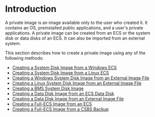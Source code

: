 # Introduction<a name="EN-US_TOPIC_0013901628"></a>

A private image is an image available only to the user who created it. It contains an OS, preinstalled public applications, and a user's private applications. A private image can be created from an ECS or the system disk or data disks of an ECS. It can also be imported from an external system.

This section describes how to create a private image using any of the following methods:

-   [Creating a System Disk Image from a Windows ECS](creating-a-system-disk-image-from-a-windows-ecs.md)
-   [Creating a System Disk Image from a Linux ECS](creating-a-system-disk-image-from-a-linux-ecs.md)
-   [Creating a Windows System Disk Image from an External Image File](creating_a_windows_system_disk_image_from_an_external_image_file)
-   [Creating a Linux System Disk Image from an External Image File](creating_a_linux_system_disk_image_from_an_external_image_file)
-   [Creating a BMS System Disk Image](creating-a-bms-system-disk-image.md)
-   [Creating a Data Disk Image from an ECS Data Disk](creating-a-data-disk-image-from-an-ecs-data-disk.md)
-   [Creating a Data Disk Image from an External Image File](creating-a-data-disk-image-from-an-external-image-file.md)
-   [Creating a Full-ECS Image from an ECS](creating-a-full-ecs-image-from-an-ecs.md)
-   [Creating a Full-ECS Image from a CSBS Backup](creating-a-full-ecs-image-from-a-csbs-backup.md)

